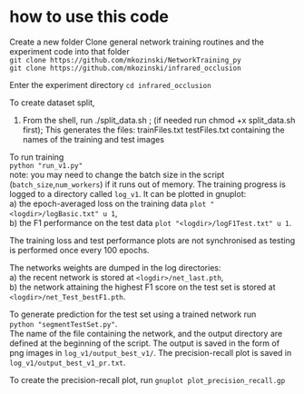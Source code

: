 # how to use this code

Create a new folder
Clone general network training routines and the experiment code into that folder  
`git clone https://github.com/mkozinski/NetworkTraining_py`  
`git clone https://github.com/mkozinski/infrared_occlusion`  

Enter the experiment directory
`cd infrared_occlusion`  

To create dataset split,
1. From the shell, run ./split_data.sh <location of the data folder>; (if needed run chmod +x split_data.sh first); 
This generates the files: trainFiles.txt testFiles.txt containing the names of the training and test images

To run training   
`python "run_v1.py"`  
note: you may need to change the batch size in the script (`batch_size`,`num_workers`) if it runs out of memory.
The training progress is logged to a directory called `log_v1`. It can be plotted in gnuplot:  
a) the epoch-averaged loss on the training data `plot "<logdir>/logBasic.txt" u 1`,  
b) the F1 performance on the test data `plot "<logdir>/logF1Test.txt" u 1`.

The training loss and test performance plots are not synchronised as testing is performed once every 100 epochs.

The networks weights are dumped in the log directories:  
a) the recent network is stored at `<logdir>/net_last.pth`,  
b) the network attaining the highest F1 score on the test set is stored at `<logdir>/net_Test_bestF1.pth`.

To generate prediction for the test set using a trained network run  
`python "segmentTestSet.py"`.  
The name of the file containing the network, and the output directory are defined at the beginning of the script.
The output is saved in the form of png images in `log_v1/output_best_v1/`.
The precision-recall plot is saved in `log_v1/output_best_v1_pr.txt`.

To create the precision-recall plot, run
`gnuplot plot_precision_recall.gp`


